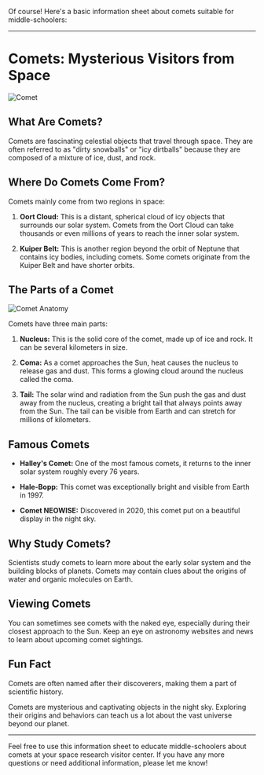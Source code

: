 Of course! Here's a basic information sheet about comets suitable for middle-schoolers:

---

# Comets: Mysterious Visitors from Space

![Comet](https://upload.wikimedia.org/wikipedia/commons/thumb/1/1d/Hale-Bopp.jpg/300px-Hale-Bopp.jpg)

## What Are Comets?

Comets are fascinating celestial objects that travel through space. They are often referred to as "dirty snowballs" or "icy dirtballs" because they are composed of a mixture of ice, dust, and rock.

## Where Do Comets Come From?

Comets mainly come from two regions in space:

1. **Oort Cloud:** This is a distant, spherical cloud of icy objects that surrounds our solar system. Comets from the Oort Cloud can take thousands or even millions of years to reach the inner solar system.

2. **Kuiper Belt:** This is another region beyond the orbit of Neptune that contains icy bodies, including comets. Some comets originate from the Kuiper Belt and have shorter orbits.

## The Parts of a Comet

![Comet Anatomy](https://upload.wikimedia.org/wikipedia/commons/thumb/e/e1/Comet_diagram.png/400px-Comet_diagram.png)

Comets have three main parts:

1. **Nucleus:** This is the solid core of the comet, made up of ice and rock. It can be several kilometers in size.

2. **Coma:** As a comet approaches the Sun, heat causes the nucleus to release gas and dust. This forms a glowing cloud around the nucleus called the coma.

3. **Tail:** The solar wind and radiation from the Sun push the gas and dust away from the nucleus, creating a bright tail that always points away from the Sun. The tail can be visible from Earth and can stretch for millions of kilometers.

## Famous Comets

- **Halley's Comet:** One of the most famous comets, it returns to the inner solar system roughly every 76 years.

- **Hale-Bopp:** This comet was exceptionally bright and visible from Earth in 1997.

- **Comet NEOWISE:** Discovered in 2020, this comet put on a beautiful display in the night sky.

## Why Study Comets?

Scientists study comets to learn more about the early solar system and the building blocks of planets. Comets may contain clues about the origins of water and organic molecules on Earth.

## Viewing Comets

You can sometimes see comets with the naked eye, especially during their closest approach to the Sun. Keep an eye on astronomy websites and news to learn about upcoming comet sightings.

## Fun Fact

Comets are often named after their discoverers, making them a part of scientific history.

Comets are mysterious and captivating objects in the night sky. Exploring their origins and behaviors can teach us a lot about the vast universe beyond our planet.

---

Feel free to use this information sheet to educate middle-schoolers about comets at your space research visitor center. If you have any more questions or need additional information, please let me know!